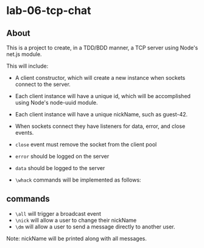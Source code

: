 # lab-06-tcp-chat

## About
This is a project to create, in a TDD/BDD manner, a TCP server using Node's net.js module.  

This will include:
- A client constructor, which will create a new instance when sockets connect to the server.
- Each client instance will have a unique id, which will be accomplished using Node's node-uuid module.

- Each client instance will have a unique nickName, such as guest-42.

- When sockets connect they have listeners for data, error, and close events.

 - ```close``` event must remove the socket from the client pool
 - ```error``` should be logged on the server
 - ```data``` should be logged to the server
 - ```\whack``` commands will be implemented as follows:

## commands
  - ```\all``` will trigger a broadcast event
  - ```\nick``` will allow a user to change their nickName
  - ```\dm``` will allow a user to send a message directly to another user.

Note: nickName will be printed along with all messages.
